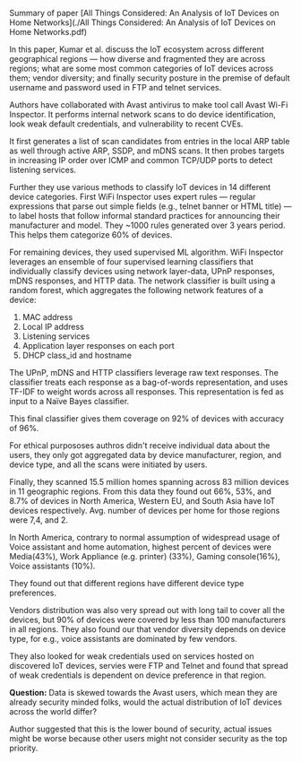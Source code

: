 Summary of paper [All Things Considered: An Analysis of IoT Devices on Home Networks](./All Things
Considered: An Analysis of IoT Devices on Home Networks.pdf)

In this paper, Kumar et al. discuss the IoT ecosystem across different geographical regions — how
diverse and fragmented they are across regions; what are some most common categories of IoT devices
across them; vendor diversity; and finally security posture in the premise of default username and
password used in FTP and telnet services.

Authors have collaborated with Avast antivirus to make tool call Avast Wi-Fi Inspector. It performs
internal network scans to do device identification, look weak default credentials, and
vulnerability to recent CVEs.

It first generates a list of scan candidates from entries in the local ARP table as well through
active ARP, SSDP, and mDNS scans. It then probes targets in increasing IP order over ICMP and
common TCP/UDP ports to detect listening services. 

Further they use various methods to classify IoT devices in 14 different device categories. First
WiFi Inspector uses expert rules — regular expressions that parse out simple fields (e.g., telnet
banner or HTML title) — to label hosts that follow informal standard practices for announcing their
manufacturer and model. They ~1000 rules generated over 3 years period. This helps them categorize
60% of devices.

For remaining devices, they used supervised ML algorithm. WiFi Inspector leverages an ensemble of
four supervised learning classifiers that individually classify devices using network layer-data,
UPnP responses, mDNS responses, and HTTP data. The network classifier is built using a random
forest, which aggregates the following network features of a device:

1. MAC address
2. Local IP address
3. Listening services
4. Application layer responses on each port
5. DHCP class_id and hostname

The UPnP, mDNS and HTTP classifiers leverage raw text responses. The classifier treats each
response as a bag-of-words representation, and uses TF-IDF to weight words across all responses.
This representation is fed as input to a Naïve Bayes classifier.

This final classifier gives them coverage on 92% of devices with accuracy of 96%.

For ethical purpososes authros didn't receive individual data about the users, they only got
aggregated data by device manufacturer, region, and device type, and all the scans were initiated
by users.

Finally, they scanned 15.5 million homes spanning across 83 million devices in 11 geographic
regions. From this data they found out 66%, 53%, and 8.7% of devices in North America, Western EU,
and South Asia have IoT devices respectively. Avg. number of devices per home for those regions
were 7,4, and 2.

In North America, contrary to normal assumption of widespread usage of Voice assistant and home
automation, highest percent of devices were Media(43%), Work Appliance (e.g. printer) (33%), Gaming
console(16%), Voice assistants (10%).

They found out that different regions have different device type preferences.

Vendors distribution was also very spread out with long tail to cover all the devices, but 90% of
devices were covered by less than 100 manufacturers in all regions. They also found our that vendor
diversity depends on device type, for e.g., voice assistants are dominated by few vendors.

They also looked for weak credentials used on services hosted on discovered IoT devices, servies
were FTP and Telnet and found that spread of weak credentials is dependent on device preference in
that region. 


**Question:** Data is skewed towards the Avast users, which mean they are already security minded
folks, would the actual distribution of IoT devices across the world differ?

Author suggested that this is the lower bound of security, actual issues might be worse because
other users might not consider security as the top priority.
